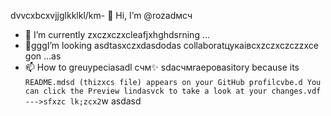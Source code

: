 dvvcxbcxvjjglkklkl/km- 👋 Hi, I’m @rozadмсч
- 🌱 I’m currently zxczxczxcleafjxhghdsrning ...
- 💞️gggI’m looking asdtasxczxdasdodas collaboratцукаівcxzczxczczzxce gon ...as
- 📫 How to greuypeciasadl счм✨ sdaсчмraepoваsitory because its `README.mdsd (thizxcs file) appears on your GitHub profilcvbe.d
You can click the Preview lindasvck to take a look at your changes.vdf
--->sfxzc
lk;zcx2`w
asdasd

